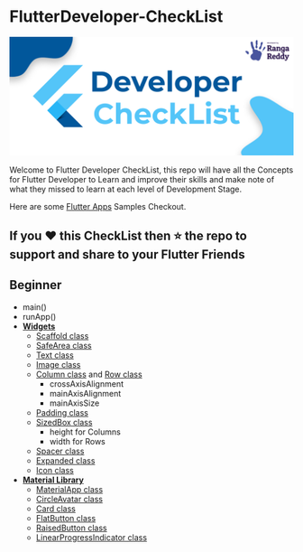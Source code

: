 # FlutterDeveloper-CheckList
<p align="center">
<img src="images/FDCLBanner.png">
</p>

Welcome to Flutter Developer CheckList, this repo will have all the Concepts for Flutter Developer to Learn and improve their skills and make note of what they missed to learn at each level of Development Stage.

Here are some [Flutter Apps](https://github.com/irangareddy/Flutter-Apps.git) Samples Checkout.


## If you ❤️ this CheckList then ⭐ the repo to support and **share** to your **Flutter Friends**

## **Beginner**

- main()
- runApp()
- **[Widgets](https://api.flutter.dev/flutter/widgets/widgets-library.html)**
    - [Scaffold class](https://api.flutter.dev/flutter/material/Scaffold-class.html)
    - [SafeArea class](https://api.flutter.dev/flutter/widgets/SafeArea-class.html)
    - [Text class](https://api.flutter.dev/flutter/widgets/Text-class.html)
    - [Image class](https://api.flutter.dev/flutter/widgets/Image-class.html)
    - [Column class](https://api.flutter.dev/flutter/widgets/Column-class.html) and [Row class](https://api.flutter.dev/flutter/widgets/Row-class.html)
        - crossAxisAlignment
        - mainAxisAlignment
        - mainAxisSize
    - [Padding class](https://api.flutter.dev/flutter/widgets/Padding-class.html)
    - [SizedBox class](https://api.flutter.dev/flutter/widgets/SizedBox-class.html)
        - height for Columns
        - width for Rows
    - [Spacer class](https://api.flutter.dev/flutter/widgets/Spacer-class.html)
    - [Expanded class](https://api.flutter.dev/flutter/widgets/Expanded-class.html)
    - [Icon class](https://api.flutter.dev/flutter/widgets/Icon-class.html)
    <!-- - [StatelessWidget class](https://api.flutter.dev/flutter/widgets/StatelessWidget-class.html)
    - [StatefulWidget](https://api.flutter.dev/flutter/widgets/StatelessWidget-class.html) -->
- **[Material Library](https://api.flutter.dev/flutter/material/material-library.html)**
    - [MaterialApp class](https://api.flutter.dev/flutter/material/MaterialApp-class.html)
    - [CircleAvatar class](https://api.flutter.dev/flutter/material/CircleAvatar-class.html)
    - [Card class](https://api.flutter.dev/flutter/material/Card-class.html)
    - [FlatButton class](https://api.flutter.dev/flutter/material/FlatButton-class.html)
    - [RaisedButton class](https://api.flutter.dev/flutter/material/RaisedButton-class.html)
    - [LinearProgressIndicator class](https://api.flutter.dev/flutter/material/LinearProgressIndicator-class.html)